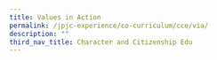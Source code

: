 ```yaml
---
title: Values in Action
permalink: /jpjc-experience/co-curriculum/cce/via/
description: ""
third_nav_title: Character and Citizenship Edu
---
```


